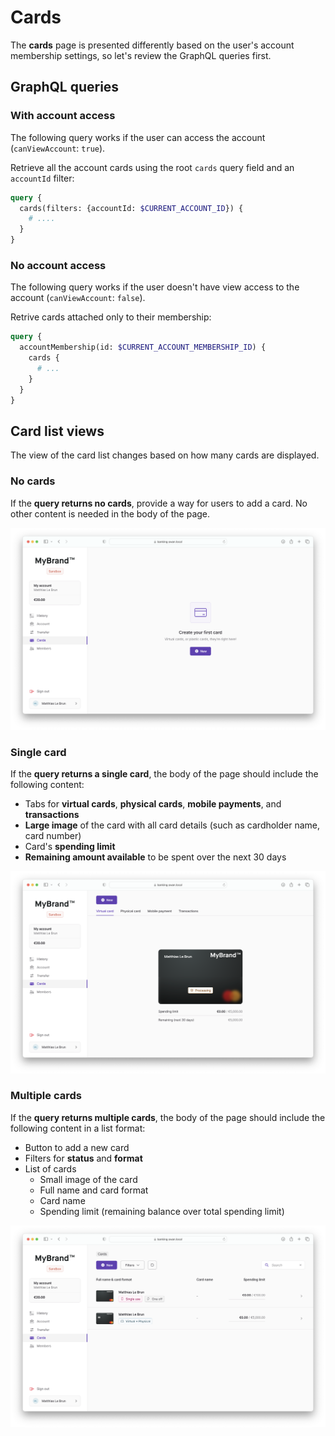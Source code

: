 # Cards

The **cards** page is presented differently based on the user's account membership settings, so let's review the GraphQL queries first.

## GraphQL queries

### With account access

The following query works if the user can access the account (`canViewAccount`: `true`).

Retrieve all the account cards using the root `cards` query field and an `accountId` filter:

```graphql
query {
  cards(filters: {accountId: $CURRENT_ACCOUNT_ID}) {
    # ....
  }
}
```
### No account access

The following query works if the user doesn't have view access to the account (`canViewAccount`: `false`).

Retrive cards attached only to their membership:

```graphql
query {
  accountMembership(id: $CURRENT_ACCOUNT_MEMBERSHIP_ID) {
    cards {
      # ...
    }
  }
}
```

## Card list views

The view of the card list changes based on how many cards are displayed.

### No cards

If the **query returns no cards**, provide a way for users to add a card.
No other content is needed in the body of the page.

![Screenshot of the cards page when query returns zero cards](./images/cards-empty.png)

### Single card

If the **query returns a single card**, the body of the page should include the following content:

- Tabs for **virtual cards**, **physical cards**, **mobile payments**, and **transactions**
- **Large image** of the card with all card details (such as cardholder name, card number)
- Card's **spending limit**
- **Remaining amount available** to be spent over the next 30 days

![Screenshot of the cards page when query returns one card](./images/cards-single.png)

### Multiple cards

If the **query returns multiple cards**, the body of the page should include the following content in a list format:

- Button to add a new card
- Filters for **status** and **format**
- List of cards
  - Small image of the card
  - Full name and card format
  - Card name
  - Spending limit (remaining balance over total spending limit)

![Screenshot of the cards page when query returns multiple cards](./images/cards-multiple.png)
